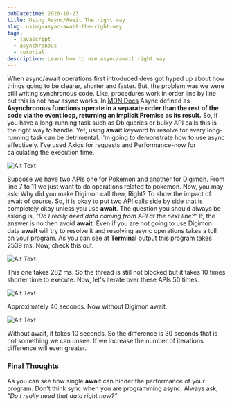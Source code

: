 ```yaml
---
pubDatetime: 2020-10-23
title: Using Async/Await The right way
slug: using-async-await-the-right-way
tags:
  - javascript
  - asynchronous
  - tutorial
description: Learn how to use async/await right way
---
```


When async/await operations first introduced devs got hyped up about how things going to be clearer, shorter and faster. But, the problem was we were still writing synchronous code. Like, procedures work in order line by line but this is not how async works. In [MDN Docs](https://developer.mozilla.org/) Async defined as **Asynchronous functions operate in a separate order than the rest of the code via the event loop, returning an implicit Promise as its result.** So, If you have a long-running task such as Db queries or bulky API calls this is the right way to handle. Yet, using **await** keyword to resolve for every long-running task can be detrimental. I'm going to demonstrate how to use async effectively. I've used Axios for requests and Performance-now for calculating the execution time.

![Alt Text](/static/images/using-async-await-the-right-way/1.png)

Suppose we have two APIs one for Pokemon and another for Digimon. From line 7 to 11 we just want to do operations related to pokemon. Now, you may ask: Why did you make Digimon call then, Right? To show the impact of await of course. So, it is okay to put two API calls side by side that is completely okay unless you use **await**. The question you should always be asking is, _"Do I really need data coming from API at the next line?"_ If, the answer is no then avoid **await**. Even if you are not going to use Digimon data **await** will try to resolve it and resolving async operations takes a toll on your program. As you can see at **Terminal** output this program takes 2539 ms. Now, check this out.

![Alt Text](/static/images/using-async-await-the-right-way/2.png)

This one takes 282 ms. So the thread is still not blocked but it takes 10 times shorter time to execute. Now, let's iterate over these APIs 50 times.

![Alt Text](/static/images/using-async-await-the-right-way/3.png)

Approximately 40 seconds. Now without Digimon await.

![Alt Text](/static/images/using-async-await-the-right-way/4.png)

Without await, it takes 10 seconds. So the difference is 30 seconds that is not something we can unsee. If we increase the number of iterations difference will even greater.

<h3>Final Thoughts</h3>

As you can see how single **await** can hinder the performance of your program. Don't think sync when you are programming async. Always ask, _"Do I really need that data right now?"_
